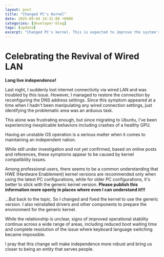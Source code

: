 ```yaml
---
layout: post
title: "Changed PC's Kernel"
date: 2025-09-04 14:31:00 +0900
categories: [developer-blog]
tags: [update]
excerpt: "Changed PC's kernel. This is expected to improve the system's operational stabilit"
---
```


# Celebrating the Revival of Wired LAN
**Long live independence!**

Last night, I suddenly lost internet connectivity via wired LAN and was troubled by this issue. However, I managed to restore the connection by reconfiguring the DNS address settings.
Since this symptom appeared at a time when I hadn't been manipulating any wired connection settings, just identifying the problematic area was an arduous task.

This alone was frustrating enough, but since migrating to Ubuntu, I've been experiencing inexplicable behaviors including crashes of a healthy GPU.

Having an unstable OS operation is a serious matter when it comes to maintaining an independent nation.

While still under investigation and not yet confirmed, based on online posts and references, these symptoms appear to be caused by kernel compatibility issues.

Among professional users, there seems to be a common understanding that HWE (Hardware Enablement) kernel versions are recommended only when using the latest PC configurations, while for older PC configurations, it's better to stick with the generic kernel version.
**Please publish this information more openly in places where even I can understand it!!!**

...But back to the topic. So I changed and fixed the kernel to use the generic version. I also reinstalled drivers and other components to prepare the environment for the generic kernel.

While the relationship is unclear, signs of improved operational stability continue across a wide range of areas, including reduced boot waiting time and complete resolution of the issue where keyboard language switching became impossible.

I pray that this change will make independence more robust and bring us closer to being an entity that serves people.


